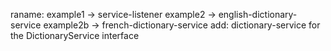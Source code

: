 raname:
example1 -> service-listener
example2 -> english-dictionary-service
example2b -> french-dictionary-service
add:
dictionary-service for the DictionaryService interface